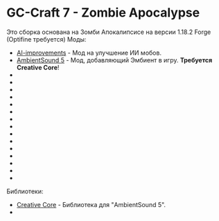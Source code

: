 # GC-Craft 7 - Zombie Apocalypse
Это сборка основана на Зомби Апокалипсисе на версии 1.18.2 Forge (Optifine требуется)
Моды:
- [AI-improvements](https://www.curseforge.com/minecraft/mc-mods/ai-improvements) - Мод на улучшение ИИ мобов.
- [AmbientSound 5](https://www.curseforge.com/minecraft/mc-mods/ambientsounds) - Мод, добавляющий Эмбиент в игру. **Требуется Creative Core**!
- 
- 
- 
- 
- 
- 
- 
- 
- 
- 
- 
- 
- 
- 
- 

Библиотеки:
- [Creative Core](https://www.curseforge.com/minecraft/mc-mods/creativecore) - Библиотека для "AmbientSound 5".
- 
